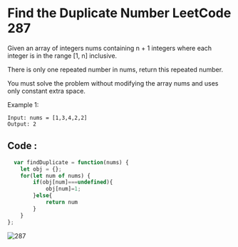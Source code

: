 # Find the Duplicate Number LeetCode 287

Given an array of integers nums containing n + 1 integers where each integer is in the range [1, n] inclusive.

There is only one repeated number in nums, return this repeated number.

You must solve the problem without modifying the array nums and uses only constant extra space.

 

Example 1:
```
Input: nums = [1,3,4,2,2]
Output: 2
```

## Code :
```Javascript
  var findDuplicate = function(nums) {
    let obj = {};
    for(let num of nums) {
        if(obj[num]===undefined){
            obj[num]=1;
        }else{
            return num
        }
    }
};
```

![287](https://user-images.githubusercontent.com/96117746/225305551-f3336de2-340e-4a68-96f8-73b74e731250.png)
